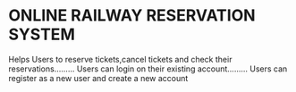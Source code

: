 # ONLINE  RAILWAY RESERVATION SYSTEM
Helps Users to reserve tickets,cancel tickets and check their reservations.........
Users can login on their existing account.........
Users can register as a new user and create a new account
